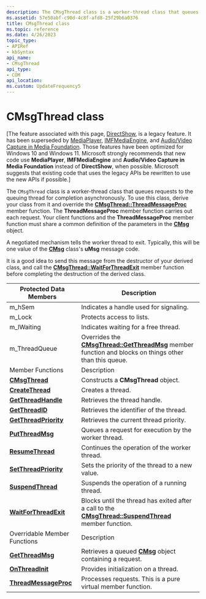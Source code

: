 ```yaml
---
description: The CMsgThread class is a worker-thread class that queues requests to the queuing thread for completion asynchronously.
ms.assetid: 57e50abf-c90d-4c8f-afd8-25f29b6a0376
title: CMsgThread class
ms.topic: reference
ms.date: 4/26/2023
topic_type: 
- APIRef
- kbSyntax
api_name: 
- CMsgThread
api_type: 
- COM
api_location: 
ms.custom: UpdateFrequency5
---
```


# CMsgThread class

\[The feature associated with this page, [DirectShow](/windows/win32/directshow/directshow), is a legacy feature. It has been superseded by [MediaPlayer](/uwp/api/Windows.Media.Playback.MediaPlayer), [IMFMediaEngine](/windows/win32/api/mfmediaengine/nn-mfmediaengine-imfmediaengine), and [Audio/Video Capture in Media Foundation](windows/win32/medfound/audio-video-capture-in-media-foundation). Those features have been optimized for Windows 10 and Windows 11. Microsoft strongly recommends that new code use **MediaPlayer**, **IMFMediaEngine** and **Audio/Video Capture in Media Foundation** instead of **DirectShow**, when possible. Microsoft suggests that existing code that uses the legacy APIs be rewritten to use the new APIs if possible.\]

The `CMsgThread` class is a worker-thread class that queues requests to the queuing thread for completion asynchronously. To use this class, derive your class from it and override the [**CMsgThread::ThreadMessageProc**](cmsgthread-threadmessageproc.md) member function. The **ThreadMessageProc** member function carries out each request. Your client functions and the **ThreadMessageProc** member function must share a common definition of the parameters in the [**CMsg**](cmsg.md) object.

A negotiated mechanism tells the worker thread to exit. Typically, this will be one value of the [**CMsg**](cmsg.md) class's **uMsg** message code.

It is a good idea to send this message from the destructor of your derived class, and call the [**CMsgThread::WaitForThreadExit**](cmsgthread-waitforthreadexit.md) member function before completing the destruction of the derived class.



| Protected Data Members                                    | Description                                                                                                                           |
|-----------------------------------------------------------|---------------------------------------------------------------------------------------------------------------------------------------|
| m\_hSem                                                   | Indicates a handle used for signaling.                                                                                                |
| m\_Lock                                                   | Protects access to lists.                                                                                                             |
| m\_lWaiting                                               | Indicates waiting for a free thread.                                                                                                  |
| m\_ThreadQueue                                            | Overrides the [**CMsgThread::GetThreadMsg**](cmsgthread-getthreadmsg.md) member function and blocks on things other than this queue. |
| Member Functions                                          | Description                                                                                                                           |
| [**CMsgThread**](cmsgthread-cmsgthread.md)               | Constructs a **CMsgThread** object.                                                                                                   |
| [**CreateThread**](cmsgthread-createthread.md)           | Creates a thread.                                                                                                                     |
| [**GetThreadHandle**](cmsgthread-getthreadhandle.md)     | Retrieves the thread handle.                                                                                                          |
| [**GetThreadID**](cmsgthread-getthreadid.md)             | Retrieves the identifier of the thread.                                                                                               |
| [**GetThreadPriority**](cmsgthread-getthreadpriority.md) | Retrieves the current thread priority.                                                                                                |
| [**PutThreadMsg**](cmsgthread-putthreadmsg.md)           | Queues a request for execution by the worker thread.                                                                                  |
| [**ResumeThread**](cmsgthread-resumethread.md)           | Continues the operation of the worker thread.                                                                                         |
| [**SetThreadPriority**](cmsgthread-setthreadpriority.md) | Sets the priority of the thread to a new value.                                                                                       |
| [**SuspendThread**](cmsgthread-suspendthread.md)         | Suspends the operation of a running thread.                                                                                           |
| [**WaitForThreadExit**](cmsgthread-waitforthreadexit.md) | Blocks until the thread has exited after a call to the [**CMsgThread::SuspendThread**](cmsgthread-suspendthread.md) member function. |
| Overridable Member Functions                              | Description                                                                                                                           |
| [**GetThreadMsg**](cmsgthread-getthreadmsg.md)           | Retrieves a queued [**CMsg**](cmsg.md) object containing a request.                                                                  |
| [**OnThreadInit**](cmsgthread-onthreadinit.md)           | Provides initialization on a thread.                                                                                                  |
| [**ThreadMessageProc**](cmsgthread-threadmessageproc.md) | Processes requests. This is a pure virtual member function.                                                                           |



 

 

 



